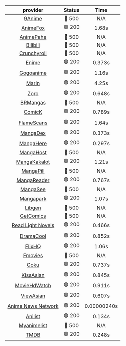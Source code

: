 | **provider** | **Status** | **Time** |
|:--------:|:------:|:----:|
| [9Anime](https://9anime.pl) | 🔴 500 | N/A |
|  [AnimeFox](https://animefox.tv)  | 🟢 200 | 1.68s |
| [AnimePahe](https://animepahe.com) | 🔴 500 | N/A |
| [Bilibili](https://bilibili.tv) | 🔴 500 | N/A |
| [Crunchyroll](https://cronchy.consumet.stream) | 🔴 500 | N/A |
|  [Enime](https://enime.moe)  | 🟢 200 | 0.373s |
|  [Gogoanime](https://gogoanimehd.to)  | 🟢 200 | 1.16s |
|  [Marin](https://marin.moe)  | 🟢 200 | 4.25s |
|  [Zoro](https://aniwatch.to)  | 🟢 200 | 0.648s |
| [BRMangas](https://www.brmangas.net) | 🔴 500 | N/A |
|  [ComicK](https://comick.app)  | 🟢 200 | 0.789s |
|  [FlameScans](https://flamescans.org/)  | 🟢 200 | 1.64s |
|  [MangaDex](https://mangadex.org)  | 🟢 200 | 0.373s |
|  [MangaHere](http://www.mangahere.cc)  | 🟢 200 | 0.297s |
| [MangaHost](https://mangahosted.com) | 🔴 500 | N/A |
|  [MangaKakalot](https://mangakakalot.com)  | 🟢 200 | 1.21s |
| [MangaPill](https://mangapill.com) | 🔴 500 | N/A |
|  [MangaReader](https://mangareader.to)  | 🟢 200 | 0.767s |
| [MangaSee](https://mangasee123.com) | 🔴 500 | N/A |
|  [Mangapark](https://v2.mangapark.net)  | 🟢 200 | 1.07s |
| [Libgen](http://libgen) | 🔴 500 | N/A |
| [GetComics](https://getcomics.info/) | 🔴 500 | N/A |
|  [Read Light Novels](https://readlightnovels.net)  | 🟢 200 | 0.466s |
|  [DramaCool](https://dramacool.hr)  | 🟢 200 | 0.852s |
|  [FlixHQ](https://flixhq.to)  | 🟢 200 | 1.06s |
| [Fmovies](https://fmovies.to) | 🔴 500 | N/A |
|  [Goku](https://goku.sx)  | 🟢 200 | 0.737s |
|  [KissAsian](https://kissasian.mx)  | 🟢 200 | 0.845s |
|  [MovieHdWatch](https://movieshd.watch)  | 🟢 200 | 0.911s |
|  [ViewAsian](https://viewasian.co)  | 🟢 200 | 0.607s |
|  [Anime News Network](https://www.animenewsnetwork.com)  | 🟢 200 | 0.00000240s |
|  [Anilist](https://anilist.co)  | 🟢 200 | 0.134s |
| [Myanimelist](https://myanimelist.net/) | 🔴 500 | N/A |
|  [TMDB](https://www.themoviedb.org)  | 🟢 200 | 0.248s |
